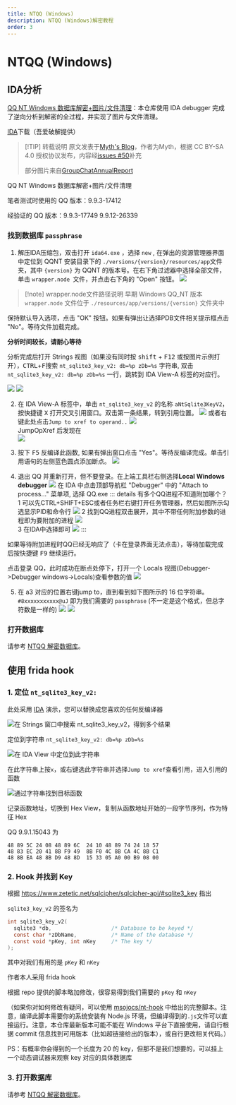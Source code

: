 ```yaml
---
title: NTQQ (Windows)
description: NTQQ (Windows)解密教程
order: 3
---
```


# NTQQ (Windows)
## IDA分析

[QQ NT Windows 数据库解密+图片/文件清理](https://github.com/Mythologyli/qq-nt-db)：本仓库使用 IDA debugger 完成了逆向分析到解密的全过程，并实现了图片与文件清理。

[IDA](https://down.52pojie.cn/Tools/Disassemblers/IDA_Pro_v8.3_Portable.zip)下载（吾爱破解提供）

> [!TIP] 转载说明
原文发表于[Myth's Blog](https://myth.cx/p/qq-nt-db)，作者为Myth，根据 CC BY-SA 4.0 授权协议发布，内容经[issues #50](https://github.com/QQBackup/qq-win-db-key/issues/50)补充
>
>部分图片来自[GroupChatAnnualReport](https://github.com/mobyw/GroupChatAnnualReport)
>

QQ NT Windows 数据库解密+图片/文件清理

笔者测试时使用的 QQ 版本：9.9.3-17412

经验证的 QQ 版本：9.9.3-17749 9.9.12-26339

### 找到数据库 `passphrase`

1. 解压IDA压缩包，双击打开 `ida64.exe` ，选择 `new` , 在弹出的资源管理器界面中定位到 QQNT 安装目录下的 `./versions/{version}/resources/app`文件夹，其中 `{version}` 为 QQNT 的版本号。在右下角过滤器中选择全部文件，单击 `wrapper.node `文件，并点击右下角的 "Open" 按钮。
![](/img/mobyw_ida_0.png)
>[!note] wrapper.node文件路径说明
早期 Windows QQ_NT 版本 `wrapper.node` 文件位于 `./resources/app/versions/{version}` 文件夹中

保持默认导入选项，点击 "OK" 按钮。如果有弹出让选择PDB文件相关提示框点击 "No"。等待文件加载完成。

**分析时间较长，请耐心等待**

分析完成后打开 Strings 视图（如果没有同时按 <kbd>shift</kbd> + <kbd>F12</kbd> 或按图片示例打开），<kbd>CTRL</kbd>+<kbd>F</kbd>搜索 `nt_sqlite3_key_v2: db=%p zDb=%s` 字符串, 双击 `nt_sqlite3_key_v2: db=%p zDb=%s` 一行，跳转到 IDA View-A 标签的对应行。


![](/img/strings-view.png)
![](/img/Myth1.png)


2. 在 IDA View-A 标签中，单击 `nt_sqlite3_key_v2` 的名称 `aNtSqlite3KeyV2`，按快捷键 <kbd>X</kbd> 打开交叉引用窗口。双击第一条结果，转到引用位置。
    ![](/img/mobyw_ida_4.png)
或者右键此处点击`Jump to xref to operand..`
    ![](/img/Myth2.png)    
    JumpOpXref 后发现在    
    ![](/img/Myth3.png)

3. 按下 <kbd>F5</kbd> 反编译此函数, 如果有弹出窗口点击 "Yes"。等待反编译完成。单击引用语句的左侧蓝色圆点添加断点。
    ![](/img/Myth4.png)
    

4. 退出 QQ 并重新打开，但不要登录。在上端工具栏右侧选择**Local Windows debugger**
   ![](/img/debug_windows.png)
   在 IDA 中点击顶部导航栏 "Debugger" 中的 "Attach to process..." 菜单项, 选择 QQ.exe
   ::: details 有多个QQ进程不知道附加哪个？
   1 可以先CTRL+SHIFT+ESC或者任务栏右键打开任务管理器，然后如图所示勾选显示PID和命令行
    ![](/img/Crafty_QQ_process1.png)
   2 找到QQ进程双击展开，其中不带任何附加参数的进程即为要附加的进程
    ![](/img/Crafty_QQ_process2.png)  
   3 在IDA中选择即可
    ![](/img/Crafty_QQ_process3.png)
   :::

如果等待附加进程时QQ已经无响应了（卡在登录界面无法点击），等待加载完成后按快捷键 <kbd>F9</kbd> 继续运行。

点击登录 QQ，此时成功在断点处停下，打开一个 Locals 视图(Debugger->Debugger windows->Locals)查看参数的值
![](/img/locals.png)   

5. 在 a3 对应的位置右键jump to，直到看到如下图所示的 16 位字符串。`#8xxxxxxxxxxx@uJ` 即为我们需要的 `passphrase` (不一定是这个格式，但总字符数是一样的)
    ![](/img/mobyw_ida_b.png)
    ![](/img/Myth6.png)

### 打开数据库

请参考 [NTQQ 解密数据库](NTQQ%20解密数据库.md)。

## 使用 frida hook
### 1. 定位 `nt_sqlite3_key_v2:`

   此处采用 [IDA](https://down.52pojie.cn/Tools/Disassemblers/IDA_Pro_v8.3_Portable.zip) 演示，您可以替换成您喜欢的任何反编译器

   ![在 Strings 窗口中搜索 nt_sqlite3_key_v2，得到多个结果](/img/image-win-1.webp)

   定位到字符串 `nt_sqlite3_key_v2: db=%p zDb=%s`

   ![在 IDA View 中定位到此字符串](/img/image-win-2.webp)

   在此字符串上按`x`，或右键选此字符串并选择`Jump to xref`查看引用，进入引用的函数

   ![通过字符串找到目标函数](/img/image-win-3.webp)

   记录函数地址，切换到 Hex View，复制从函数地址开始的一段字节序列，作为特征 Hex

   QQ 9.9.1.15043 为

   ```plain
   48 89 5C 24 08 48 89 6C  24 10 48 89 74 24 18 57
   48 83 EC 20 41 8B F9 49  8B F0 4C 8B CA 4C 8B C1
   48 8B EA 48 8B D9 48 8D  15 33 05 A0 00 B9 08 00
   ```

### 2. Hook 并找到 Key

   根据 <https://www.zetetic.net/sqlcipher/sqlcipher-api/#sqlite3_key> 指出

   `sqlite3_key_v2` 的签名为

   ```c
   int sqlite3_key_v2(
     sqlite3 *db,                   /* Database to be keyed */
     const char *zDbName,           /* Name of the database */
     const void *pKey, int nKey     /* The key */
   );
   ```

   其中对我们有用的是 `pKey` 和 `nKey`

   作者本人采用 frida hook

   根据 repo 提供的脚本略加修改，很容易得到我们需要的 `pKey` 和 `nKey`

   （如果你对如何修改有疑问，可以使用 [msojocs/nt-hook](https://github.com/msojocs/nt-hook/tree/4414f372ee4847be9d91d7436abb7653f8908f91) 中给出的完整脚本。注意，编译此脚本需要你的系统安装有 Node.js 环境，但编译得到的`.js`文件可以直接运行。注意，本仓库最新版本可能不能在 Windows 平台下直接使用，请自行根据 commit 信息找到可用版本（比如超链接给出的版本），或自行更改相关代码。）

   PS：有概率你会得到的一个长度为 20 的 key，但那不是我们想要的，可以挂上一个动态调试器来观察 key 对应的具体数据库

### 3. 打开数据库

请参考 [NTQQ 解密数据库](NTQQ%20解密数据库.md)。
